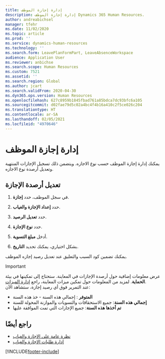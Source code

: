 ```yaml
---
title: إدارة إجازة الموظف
description: إدارة إجازة الموظف Dynamics 365 Human Resources.
author: andreabichsel
manager: tfehr
ms.date: 11/02/2020
ms.topic: article
ms.prod: ''
ms.service: dynamics-human-resources
ms.technology: ''
ms.search.form: LeavePlanFormPart, LeaveAbsenceWorkspace
audience: Application User
ms.reviewer: anbichse
ms.search.scope: Human Resources
ms.custom: 7521
ms.assetid: ''
ms.search.region: Global
ms.author: jcart
ms.search.validFrom: 2020-04-30
ms.dyn365.ops.version: Human Resources
ms.openlocfilehash: 627c8959b1845fbad761a85bdca7dc93bfc6a105
ms.sourcegitcommit: d02fae79d5c02a4bc4f4b16a410c2f5ce026c204
ms.translationtype: HT
ms.contentlocale: ar-SA
ms.lasthandoff: 02/05/2021
ms.locfileid: "4970646"
---
```

# <a name="manage-employee-leave"></a>إدارة إجازة الموظف

يمكنك إدارة إجازة الموظف حسب نوع الاجازه. ويتضمن ذلك تسجيل الإجازات المنتهية وتعديل أرصدة نوع الاجازه. 

## <a name="adjust-leave-balances"></a>تعديل أرصدة الإجازة

1. في سجل الموظف، حدد **إجازة**.

2. حدد **إعداد الإجازة والغياب**.

3. حدد **تعديل الرصيد**.

4. حدد **نوع الإجازة**.

5. أدخل **مبلغ التسوية**. 

6. بشكل اختياري، يمكنك تحديد **التاريخ**. 

يمكنك تضمين كود السبب والتعليق عند تعديل رصيد إجازه الموظف. 

>[!IMPORTANT]
>عرض معلومات إضافية حول أرصدة الإجازات في المعاينة. ستحتاج إلى تمكينها في بيئة **الحماية**. لمزيد من المعلومات حول تمكين ميزات المعاينة، راجع [إدارة الميزات](hr-admin-manage-features.md).<br>
>عند التمرير فوق أي رصيد إجازة، ستشاهد الآن:<br>
>- **المتوفر** : إجمالي هذه السنة - خذ هذه السنة
>- **إجمالي هذه السنة**: جميع الاستحقاقات والتسويات والموازنة المحولة للسنة
>- **تم أخذها هذه السنة**: جميع الإجازات التي تمت الموافقة عليها

## <a name="see-also"></a>راجع أيضًا

- [نظرة عامة على الإجازة والغياب](hr-leave-and-absence-overview.md)
- [إدارة طلبات الإجازة والغياب](hr-employee-self-service-manage-requests.md)


[!INCLUDE[footer-include](../includes/footer-banner.md)]